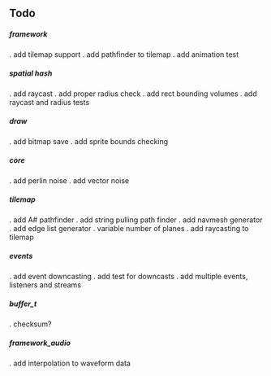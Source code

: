 ## Todo

##### framework
. add tilemap support
. add pathfinder to tilemap
. add animation test

##### spatial hash
. add raycast
. add proper radius check
. add rect bounding volumes
. add raycast and radius tests

##### draw
. add bitmap save
. add sprite bounds checking

##### core
. add perlin noise
. add vector noise

##### tilemap
. add A# pathfinder
. add string pulling path finder
. add navmesh generator
. add edge list generator
. variable number of planes
. add raycasting to tilemap

##### events
. add event downcasting
. add test for downcasts
. add multiple events, listeners and streams

##### buffer_t
. checksum?

##### framework_audio
. add interpolation to waveform data
